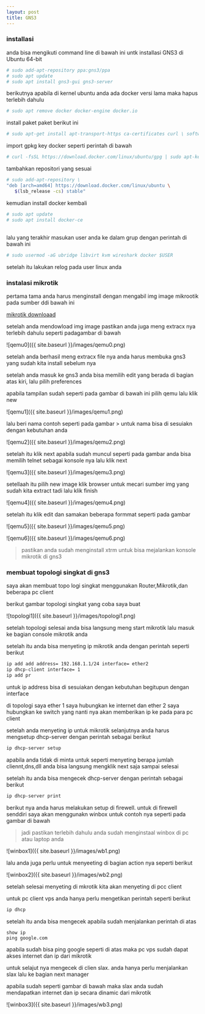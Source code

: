 ```yaml
---
layout: post
title: GNS3 
---
```

### installasi
anda bisa mengikuti command line di bawah ini untk installasi GNS3 di Ubuntu 64-bit 

```bash
# sudo add-apt-repository ppa:gns3/ppa
# sudo apt update
# sudo apt install gns3-gui gns3-server
```
berikutnya apabila di kernel ubuntu anda ada docker versi lama maka hapus terlebih dahulu

```bash
# sudo apt remove docker docker-engine docker.io
```
install paket paket berikut ini 

```bash 
# sudo apt-get install apt-transport-https ca-certificates curl \ software-properties-common
```

import gpkg key docker seperti perintah di bawah

```bash
# curl -fsSL https://download.docker.com/linux/ubuntu/gpg | sudo apt-key add -
```
tambahkan repositori yang sesuai

```bash
# sudo add-apt-repository \
"deb [arch=amd64] https://download.docker.com/linux/ubuntu \
   $(lsb_release -cs) stable"
```
kemudian install docker kembali

```bash
# sudo apt update
# sudo apt install docker-ce
```
##
lalu yang terakhir masukan user anda ke dalam grup dengan perintah di bawah ini 

```bash
# sudo usermod -aG ubridge libvirt kvm wireshark docker $USER
```
setelah itu lakukan relog pada user linux anda

### instalasi mikrotik 

pertama tama anda harus menginstall dengan mengabil img image mikrootik pada sumber ddi bawah ini 

[mikrotik downloaad](https://download.mikrotik.com/routeros/6.49.8/chr-6.49.8.img.zip)

setelah anda mendowload img image pastikan anda juga meng extracx nya terlebih dahulu seperti padagambar di bawah

![qemu0]({{ site.baseurl }}/images/qemu0.png)

setelah anda berhasil meng extracx file nya anda harus membuka gns3 yang sudah kita install sebelum nya

setelah anda masuk ke gns3 anda bisa memilih edit yang berada di bagian atas kiri, lalu pilih preferences 

apabila tampilan sudah seperti pada gambar di bawah ini pilih qemu lalu klik new 

![qemu1]({{ site.baseurl }}/images/qemu1.png)

lalu beri nama contoh seperti pada gambar > untuk nama bisa di sesuiakn dengan kebutuhan anda

![qemu2]({{ site.baseurl }}/images/qemu2.png)

setelah itu klik next apabila sudah muncul seperti pada gambar anda bisa memilih telnet sebagai konsole nya lalu klik next

![qemu3]({{ site.baseurl }}/images/qemu3.png)

setellaah itu pilih new image klik browser untuk mecari sumber img yang sudah kita extract tadi lalu klik finish 

![qemu4]({{ site.baseurl }}/images/qemu4.png)

setelah itu klik edit dan samakan beberapa formmat seperti pada gambar 

![qemu5]({{ site.baseurl }}/images/qemu5.png)

![qemu6]({{ site.baseurl }}/images/qemu6.png)

> pastikan anda sudah menginstall xtrm untuk bisa mejalankan konsole mikrotik di gns3


### membuat topologi singkat di gns3

saya akan membuat topo logi singkat menggunakan Router,Mikrotik,dan beberapa pc client

berikut gambar topologi singkat yang coba saya buat

![topologi1]({{ site.baseurl }}/images/topologi1.png)

setelah topologi selesai anda bisa langsung meng start mikrotik lalu masuk ke bagian console mikrotik anda

setelah itu anda bisa menyeting ip mikrotik anda dengan perintah seperti berikut 

```bash
ip add add address= 192.168.1.1/24 interface= ether2
ip dhcp-client interface= 1
ip add pr
```
 untuk ip address bisa di sesuiakan dengan kebutuhan begitupun dengan interface

di topologi saya ether 1 saya hubungkan ke internet dan ether 2 saya hubungkan ke switch yang nanti nya akan memberikan ip ke pada para pc client 

setelah anda menyeting ip untuk mikrotik selanjutnya anda harus mengsetup dhcp-server dengan perintah sebagai berikut 

```bash
ip dhcp-server setup
```

apabila anda tidak di minta untuk seperti menyeting berapa jumlah cliennt,dns,dll anda bisa langsung mengklik next saja sampai selesai

setelah itu anda bisa mengecek dhcp-server dengan perintah sebagai berikut

```bash
ip dhcp-server print
```

berikut nya anda harus melakukan setup di firewell. untuk di firewell senddiri saya akan menggunakn winbox untuk contoh nya seperti pada gambar di bawah

> jadi pastikan terlebih dahulu anda sudah menginstaal winbox di pc atau laptop anda

![winbox1]({{ site.baseurl }}/images/wb1.png)

lalu anda juga perlu untuk menyeeting di bagian action nya seperti berikut 

![winbox2]({{ site.baseurl }}/images/wb2.png)

setelah selesai menyeting di mkrotik kita akan menyeting di pcc client

untuk pc client vps anda  hanya perlu mengetikan perintah seperti berikut

```bash
ip dhcp
```

setelah itu anda bisa mengecek apabila sudah menjalankan perintah di atas

```
show ip
ping google.com
```
apabila sudah bisa ping google seperti di atas maka pc vps sudah dapat akses internet dan ip dari mikrotik

untuk selajut nya mengecek di clien slax. anda hanya perlu menjalankan slax lalu ke bagian next manager

apabila sudah seperti gambar di bawah maka slax anda sudah mendapatkan internet dan ip secara dinamic dari mikrotik

![winbox3]({{ site.baseurl }}/images/wb3.png)













